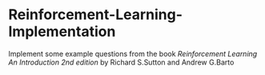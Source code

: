 # Reinforcement-Learning-Implementation
Implement some example questions from the book *Reinforcement Learning An Introduction 2nd edition* by Richard S.Sutton and Andrew G.Barto
